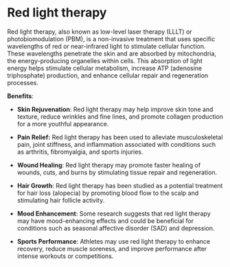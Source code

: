 # Red light therapy

Red light therapy, also known as low-level laser therapy (LLLT) or photobiomodulation (PBM), is a non-invasive treatment that uses specific wavelengths of red or near-infrared light to stimulate cellular function. These wavelengths penetrate the skin and are absorbed by mitochondria, the energy-producing organelles within cells. This absorption of light energy helps stimulate cellular metabolism, increase ATP (adenosine triphosphate) production, and enhance cellular repair and regeneration processes.

**Benefits**:

* **Skin Rejuvenation**: Red light therapy may help improve skin tone and texture, reduce wrinkles and fine lines, and promote collagen production for a more youthful appearance.

* **Pain Relief:** Red light therapy has been used to alleviate musculoskeletal pain, joint stiffness, and inflammation associated with conditions such as arthritis, fibromyalgia, and sports injuries.
  
* **Wound Healing**: Red light therapy may promote faster healing of wounds, cuts, and burns by stimulating tissue repair and regeneration.

* **Hair Growth**: Red light therapy has been studied as a potential treatment for hair loss (alopecia) by promoting blood flow to the scalp and stimulating hair follicle activity.

* **Mood Enhancement**: Some research suggests that red light therapy may have mood-enhancing effects and could be beneficial for conditions such as seasonal affective disorder (SAD) and depression.

* **Sports Performance**: Athletes may use red light therapy to enhance recovery, reduce muscle soreness, and improve performance after intense workouts or competitions.
